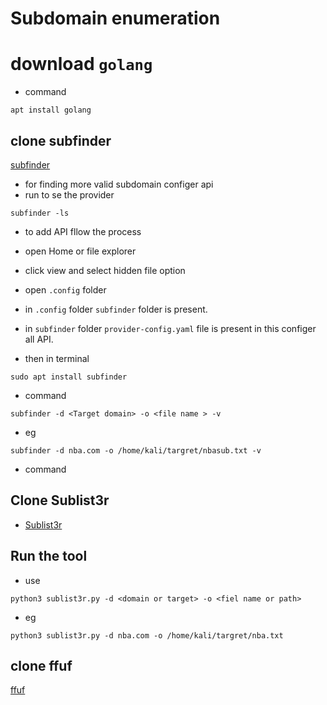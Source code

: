 # Subdomain enumeration

#  download `golang` 
- command
```
apt install golang
```


## clone subfinder
[subfinder](https://github.com/projectdiscovery/subfinder.git)

- for finding more valid subdomain configer api 
- run to se the provider
```
subfinder -ls 
```

- to add API fllow the process
- open Home or file explorer 
- click view and select hidden file option 
- open `.config` folder 
- in `.config` folder `subfinder`  folder is present.
-  in `subfinder` folder `provider-config.yaml` file is present in this configer all API.

- then in terminal 

```
sudo apt install subfinder

 ```

- command 

```
subfinder -d <Target domain> -o <file name > -v
```

- eg
```
subfinder -d nba.com -o /home/kali/targret/nbasub.txt -v
```


 
- command 
 


## Clone Sublist3r
 
- [Sublist3r](https://github.com/aboul3la/Sublist3r.git)
 

## Run the tool 
- use 
```
python3 sublist3r.py -d <domain or target> -o <fiel name or path>   
```

- eg
```
python3 sublist3r.py -d nba.com -o /home/kali/targret/nba.txt   
```

## clone ffuf 
[ffuf](https://github.com/ffuf/ffuf.git)




